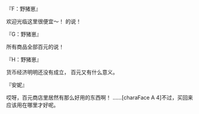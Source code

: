 『F：野猪崽』

欢迎光临这里很便宜～！
的说！

『G：野猪崽』

所有商品全部百元的说！

『H：野猪崽』

货币经济明明还没有成立，
百元又有什么意义。

『安妮』

哎呀，百元商店里居然有那么好用的东西啊！
……[charaFace A 4]不过，买回来应该用在哪里才好呢。


